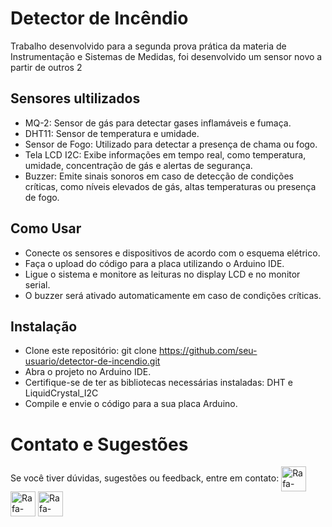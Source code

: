 # Detector de Incêndio
Trabalho desenvolvido para a segunda prova prática da materia de Instrumentação e Sistemas de Medidas, foi desenvolvido um sensor novo a partir de outros 2

## Sensores ultilizados
- MQ-2: Sensor de gás para detectar gases inflamáveis e fumaça.
- DHT11: Sensor de temperatura e umidade.
- Sensor de Fogo: Utilizado para detectar a presença de chama ou fogo.
- Tela LCD I2C: Exibe informações em tempo real, como temperatura, umidade, concentração de gás e alertas de segurança.
- Buzzer: Emite sinais sonoros em caso de detecção de condições críticas, como níveis elevados de gás, altas temperaturas ou presença de fogo.

## Como Usar
- Conecte os sensores e dispositivos de acordo com o esquema elétrico.
- Faça o upload do código para a placa utilizando o Arduino IDE.
- Ligue o sistema e monitore as leituras no display LCD e no monitor serial.
- O buzzer será ativado automaticamente em caso de condições críticas.

## Instalação
- Clone este repositório: git clone https://github.com/seu-usuario/detector-de-incendio.git
- Abra o projeto no Arduino IDE.
- Certifique-se de ter as bibliotecas necessárias instaladas: DHT e LiquidCrystal_I2C
- Compile e envie o código para a sua placa Arduino.

# Contato e Sugestões
Se você tiver dúvidas, sugestões ou feedback, entre em contato:
<a href="mailto:rflfranchini@gmail.com" target="_blank"><img align="center" alt="Rafa-html" height="40px" width="40px" src="https://img.icons8.com/color/48/gmail--v1.png"/></a>
<a href="https://www.instagram.com/rafael_franchini/" target="_blank"><img align="center" alt="Rafa-html" height="40px" width="40px" src="https://img.icons8.com/fluency/48/instagram-new.png"/></a>
<a href="https://www.linkedin.com/in/rafael-franchini-37b0a21a4/" target="_blank"><img align="center" alt="Rafa-html" height="40px" width="40px" src="https://img.icons8.com/fluency/48/linkedin.png"/></a>
